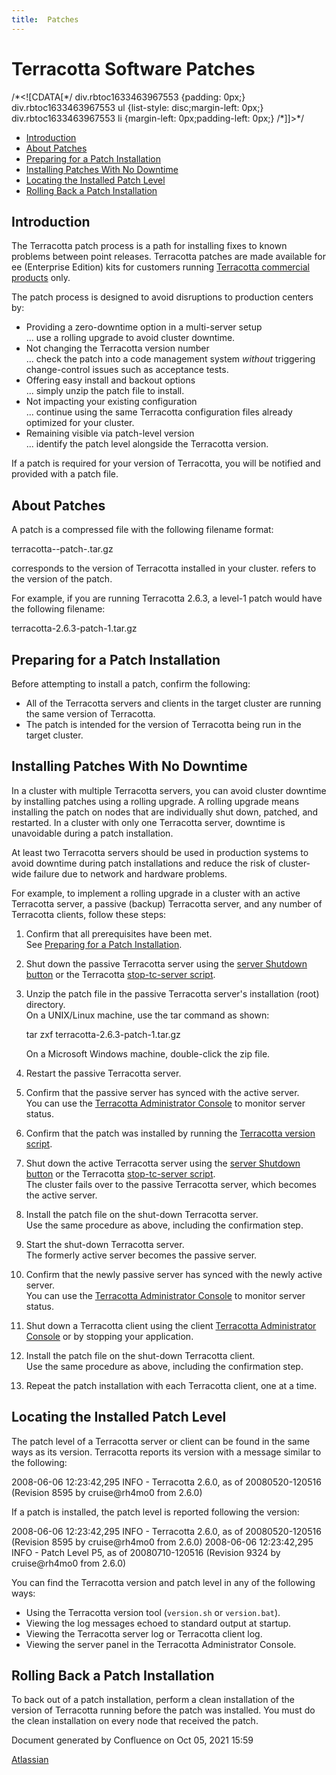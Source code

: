 ```yaml
---
title:  Patches  
---
```


Terracotta Software Patches
===========================

/\*<!\[CDATA\[\*/ div.rbtoc1633463967553 {padding: 0px;} div.rbtoc1633463967553 ul {list-style: disc;margin-left: 0px;} div.rbtoc1633463967553 li {margin-left: 0px;padding-left: 0px;} /\*\]\]>\*/

*   [Introduction](#Patches-Introduction)
*   [About Patches](#Patches-AboutPatches)
*   [Preparing for a Patch Installation](#Patches-PreparingforaPatchInstallation)
*   [Installing Patches With No Downtime](#Patches-InstallingPatchesWithNoDowntime)
*   [Locating the Installed Patch Level](#Patches-LocatingtheInstalledPatchLevel)
*   [Rolling Back a Patch Installation](#Patches-RollingBackaPatchInstallation)

Introduction
------------

The Terracotta patch process is a path for installing fixes to known problems between point releases. Terracotta patches are made available for ee (Enterprise Edition) kits for customers running [Terracotta commercial products](http://www.terracotta.org/products) only.

The patch process is designed to avoid disruptions to production centers by:

*   Providing a zero-downtime option in a multi-server setup  
    ... use a rolling upgrade to avoid cluster downtime.
*   Not changing the Terracotta version number  
    ... check the patch into a code management system _without_ triggering change-control issues such as acceptance tests.
*   Offering easy install and backout options  
    ... simply unzip the patch file to install.
*   Not impacting your existing configuration  
    ... continue using the same Terracotta configuration files already optimized for your cluster.
*   Remaining visible via patch-level version  
    ... identify the patch level alongside the Terracotta version.

If a patch is required for your version of Terracotta, you will be notified and provided with a patch file.

About Patches
-------------

A patch is a compressed file with the following filename format:

terracotta-<tc-version>-patch-<patch-level>.tar.gz 

<tc-version> corresponds to the version of Terracotta installed in your cluster. <patch-level> refers to the version of the patch.

For example, if you are running Terracotta 2.6.3, a level-1 patch would have the following filename:

terracotta-2.6.3-patch-1.tar.gz

Preparing for a Patch Installation
----------------------------------

Before attempting to install a patch, confirm the following:

*   All of the Terracotta servers and clients in the target cluster are running the same version of Terracotta.
*   The patch is intended for the version of Terracotta being run in the target cluster.

Installing Patches With No Downtime
-----------------------------------

In a cluster with multiple Terracotta servers, you can avoid cluster downtime by installing patches using a rolling upgrade. A rolling upgrade means installing the patch on nodes that are individually shut down, patched, and restarted. In a cluster with only one Terracotta server, downtime is unavoidable during a patch installation.

At least two Terracotta servers should be used in production systems to avoid downtime during patch installations and reduce the risk of cluster-wide failure due to network and hardware problems.

For example, to implement a rolling upgrade in a cluster with an active Terracotta server, a passive (backup) Terracotta server, and any number of Terracotta clients, follow these steps:

1.  Confirm that all prerequisites have been met.  
    See [Preparing for a Patch Installation](#Patches-prepare).
2.  Shut down the passive Terracotta server using the [server Shutdown button](http://www.terracotta.org/documentation/dev-console) or the Terracotta [stop-tc-server script](http://www.terracotta.org/documentation/tools-catalog).
3.  Unzip the patch file in the passive Terracotta server's installation (root) directory.  
    On a UNIX/Linux machine, use the tar command as shown:
    
    tar zxf terracotta-2.6.3-patch-1.tar.gz
    
    On a Microsoft Windows machine, double-click the zip file.
4.  Restart the passive Terracotta server.
5.  Confirm that the passive server has synced with the active server.  
    You can use the [Terracotta Administrator Console](http://www.terracotta.org/documentation/dev-console) to monitor server status.
6.  Confirm that the patch was installed by running the [Terracotta version script](http://www.terracotta.org/documentation/tools-catalog).
7.  Shut down the active Terracotta server using the [server Shutdown button](http://www.terracotta.org/documentation/dev-console) or the Terracotta [stop-tc-server script](http://www.terracotta.org/documentation/tools-catalog).  
    The cluster fails over to the passive Terracotta server, which becomes the active server.
8.  Install the patch file on the shut-down Terracotta server.  
    Use the same procedure as above, including the confirmation step.
9.  Start the shut-down Terracotta server.  
    The formerly active server becomes the passive server.
10.  Confirm that the newly passive server has synced with the newly active server.  
    You can use the [Terracotta Administrator Console](http://www.terracotta.org/documentation/dev-console) to monitor server status.
11.  Shut down a Terracotta client using the client [Terracotta Administrator Console](http://www.terracotta.org/documentation/dev-console) or by stopping your application.
12.  Install the patch file on the shut-down Terracotta client.  
    Use the same procedure as above, including the confirmation step.
13.  Repeat the patch installation with each Terracotta client, one at a time.

Locating the Installed Patch Level
----------------------------------

The patch level of a Terracotta server or client can be found in the same ways as its version. Terracotta reports its version with a message similar to the following:

2008-06-06 12:23:42,295 INFO - Terracotta 2.6.0, as of 20080520-120516 (Revision 8595 by cruise@rh4mo0 from 2.6.0)

If a patch is installed, the patch level is reported following the version:

2008-06-06 12:23:42,295 INFO - Terracotta 2.6.0, as of 20080520-120516 (Revision 8595 by cruise@rh4mo0 from 2.6.0)
2008-06-06 12:23:42,295 INFO - Patch Level P5, as of 20080710-120516 (Revision 9324 by cruise@rh4mo0 from 2.6.0)

You can find the Terracotta version and patch level in any of the following ways:

*   Using the Terracotta version tool (`version.sh` or `version.bat`).
*   Viewing the log messages echoed to standard output at startup.
*   Viewing the Terracotta server log or Terracotta client log.
*   Viewing the server panel in the Terracotta Administrator Console.

Rolling Back a Patch Installation
---------------------------------

To back out of a patch installation, perform a clean installation of the version of Terracotta running before the patch was installed. You must do the clean installation on every node that received the patch.

Document generated by Confluence on Oct 05, 2021 15:59

[Atlassian](http://www.atlassian.com/)
